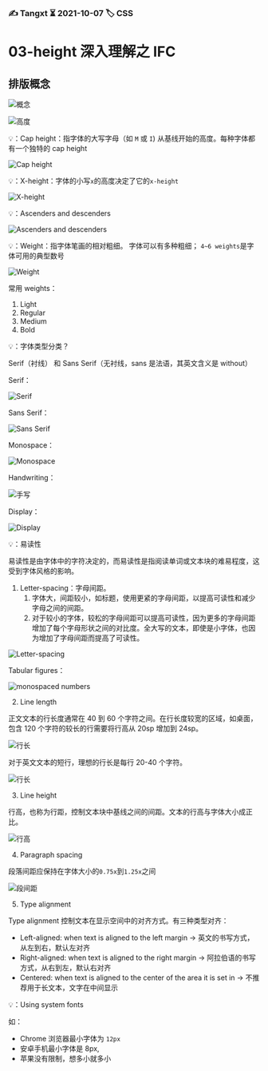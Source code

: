 ### ✍️ Tangxt ⏳ 2021-10-07 🏷️ CSS

# 03-height 深入理解之 IFC

## 排版概念

![概念](assets/img/2021-10-07-14-09-10.png)

![高度](assets/img/2021-10-07-14-12-43.png)

💡：Cap height：指字体的大写字母（如 `M` 或 `I`) 从基线开始的高度。每种字体都有一个独特的 cap height

![Cap height](assets/img/2021-10-07-14-14-01.png)

💡：X-height：字体的小写`x`的高度决定了它的`x-height`

![X-height](assets/img/2021-10-07-14-15-01.png)

💡：Ascenders and descenders

![Ascenders and descenders](assets/img/2021-10-07-14-22-32.png)

💡：Weight：指字体笔画的相对粗细。 字体可以有多种粗细； `4~6 weights`是字体可用的典型数号

![Weight](assets/img/2021-10-07-14-36-03.png)

常用 weights：

1. Light
2. Regular
3. Medium
4. Bold

💡：字体类型分类？

Serif（衬线） 和 Sans Serif（无衬线，sans 是法语，其英文含义是 without）

Serif：

![Serif](assets/img/2021-10-07-14-40-27.png)

Sans Serif：

![Sans Serif](assets/img/2021-10-07-14-41-28.png)

Monospace：

![Monospace](assets/img/2021-10-07-14-43-33.png)

Handwriting：

![手写](assets/img/2021-10-07-14-45-54.png)

Display：

![Display](assets/img/2021-10-07-14-47-08.png)

💡：易读性

易读性是由字体中的字符决定的，而易读性是指阅读单词或文本块的难易程度，这受到字体风格的影响。

1. Letter-spacing：字母间距。
   1. 字体大，间距较小，如标题，使用更紧的字母间距，以提高可读性和减少字母之间的间距。
   2. 对于较小的字体，较松的字母间距可以提高可读性，因为更多的字母间距增加了每个字母形状之间的对比度。全大写的文本，即使是小字体，也因为增加了字母间距而提高了可读性。

![Letter-spacing](assets/img/2021-10-07-14-56-35.png)

Tabular figures：

![monospaced numbers](assets/img/2021-10-07-14-59-48.png)

2. Line length

正文文本的行长度通常在 40 到 60 个字符之间。在行长度较宽的区域，如桌面，包含 120 个字符的较长的行需要将行高从 20sp 增加到 24sp。

![行长](assets/img/2021-10-07-15-07-56.png)

对于英文文本的短行，理想的行长是每行 20-40 个字符。

![行长](assets/img/2021-10-07-15-09-06.png)

3. Line height

行高，也称为行距，控制文本块中基线之间的间距。文本的行高与字体大小成正比。

![行高](assets/img/2021-10-07-15-11-54.png)

4. Paragraph spacing

段落间距应保持在字体大小的`0.75x`到`1.25x`之间

![段间距](assets/img/2021-10-07-15-16-51.png)

5. Type alignment

Type alignment 控制文本在显示空间中的对齐方式。有三种类型对齐：

* Left-aligned: when text is aligned to the left margin -> 英文的书写方式，从左到右，默认左对齐
* Right-aligned: when text is aligned to the right margin -> 阿拉伯语的书写方式，从右到左，默认右对齐
* Centered: when text is aligned to the center of the area it is set in -> 不推荐用于长文本，文字在中间显示

💡：Using system fonts

如：

- Chrome 浏览器最小字体为 `12px`
- 安卓手机最小字体是 8px,
- 苹果没有限制，想多小就多小
